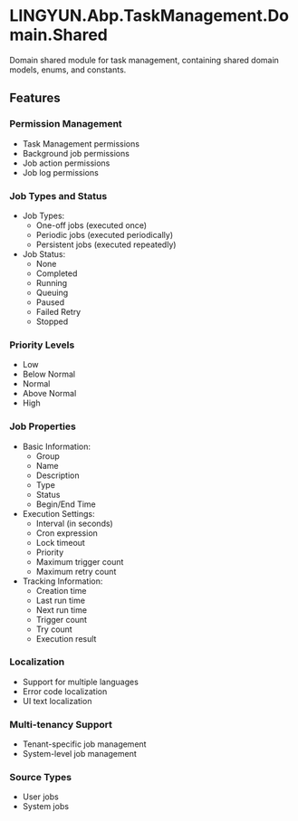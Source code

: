 # LINGYUN.Abp.TaskManagement.Domain.Shared

Domain shared module for task management, containing shared domain models, enums, and constants.

## Features

### Permission Management
- Task Management permissions
- Background job permissions
- Job action permissions
- Job log permissions

### Job Types and Status
- Job Types:
  - One-off jobs (executed once)
  - Periodic jobs (executed periodically)
  - Persistent jobs (executed repeatedly)
- Job Status:
  - None
  - Completed
  - Running
  - Queuing
  - Paused
  - Failed Retry
  - Stopped

### Priority Levels
- Low
- Below Normal
- Normal
- Above Normal
- High

### Job Properties
- Basic Information:
  - Group
  - Name
  - Description
  - Type
  - Status
  - Begin/End Time
- Execution Settings:
  - Interval (in seconds)
  - Cron expression
  - Lock timeout
  - Priority
  - Maximum trigger count
  - Maximum retry count
- Tracking Information:
  - Creation time
  - Last run time
  - Next run time
  - Trigger count
  - Try count
  - Execution result

### Localization
- Support for multiple languages
- Error code localization
- UI text localization

### Multi-tenancy Support
- Tenant-specific job management
- System-level job management

### Source Types
- User jobs
- System jobs
